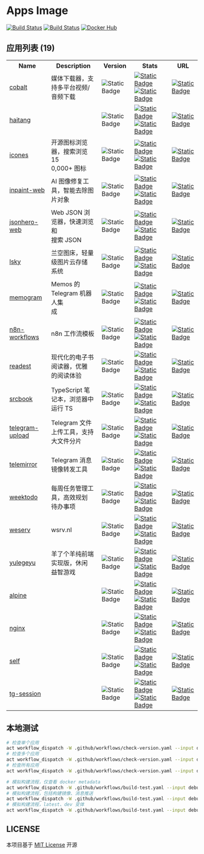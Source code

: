 # Apps Image

<p>
  <a href="https://github.com/aliuq/apps-image/actions/workflows/check-version.yaml"><img alt="Build Status" src="https://img.shields.io/github/actions/workflow/status/aliuq/apps-image/check-version.yaml?label=Check%20Version"></a>
  <a href="https://github.com/aliuq/apps-image/actions/workflows/build-image.yaml"><img alt="Build Status" src="https://img.shields.io/github/actions/workflow/status/aliuq/apps-image/build-image.yaml?label=Build%20Image"></a>
  <a href="https://hub.docker.com/u/aliuq"><img alt="Docker Hub" src="https://img.shields.io/badge/Docker%20Hub-aliuq-blue"></a>
</p>

<!-- AppList Start -->
<h2>应用列表 (19)</h2>
<table><tr><th>Name</th><th>Description</th><th>Version</th><th>Stats</th><th>URL</th></tr><tr><td><a href="https://github.com/imputnet/cobalt">cobalt</a></td><td>媒体下载器，支持多平台视频/<br>音频下载</td><td><img alt="Static Badge" src="https://img.shields.io/badge/latest-11.3-blue"></td><td><a href="https://hub.docker.com/r/aliuq/cobalt"><img alt="Static Badge" src="https://img.shields.io/docker/pulls/aliuq/cobalt?label=docker"></a> <a href="https://hub.docker.com/r/aliuq/cobalt"><img alt="Static Badge" src="https://img.shields.io/docker/image-size/aliuq/cobalt?label=image"></a></td><td><a href="apps/cobalt"><img alt="Static Badge" src="https://img.shields.io/badge/README-blue"></a></td></tr><tr><td><a href="https://github.com/javayhu/haitang">haitang</a></td><td><td><img alt="Static Badge" src="https://img.shields.io/badge/latest-3d5ff9c-blue"></td><td><a href="https://hub.docker.com/r/aliuq/haitang"><img alt="Static Badge" src="https://img.shields.io/docker/pulls/aliuq/haitang?label=docker"></a> <a href="https://hub.docker.com/r/aliuq/haitang"><img alt="Static Badge" src="https://img.shields.io/docker/image-size/aliuq/haitang?label=image"></a></td><td><a href="apps/haitang"><img alt="Static Badge" src="https://img.shields.io/badge/README-blue"></a></td></tr><tr><td><a href="https://github.com/antfu-collective/icones">icones</a></td><td>开源图标浏览器，搜索浏览 15<br>0,000+ 图标</td><td><img alt="Static Badge" src="https://img.shields.io/badge/latest-4d40739-blue"></td><td><a href="https://hub.docker.com/r/aliuq/icones"><img alt="Static Badge" src="https://img.shields.io/docker/pulls/aliuq/icones?label=docker"></a> <a href="https://hub.docker.com/r/aliuq/icones"><img alt="Static Badge" src="https://img.shields.io/docker/image-size/aliuq/icones?label=image"></a></td><td><a href="apps/icones"><img alt="Static Badge" src="https://img.shields.io/badge/README-blue"></a></td></tr><tr><td><a href="https://github.com/lxfater/inpaint-web">inpaint-web</a></td><td>AI 图像修复工具，智能去除图<br>片对象</td><td><img alt="Static Badge" src="https://img.shields.io/badge/latest-f7ff41f-blue"></td><td><a href="https://hub.docker.com/r/aliuq/inpaint-web"><img alt="Static Badge" src="https://img.shields.io/docker/pulls/aliuq/inpaint-web?label=docker"></a> <a href="https://hub.docker.com/r/aliuq/inpaint-web"><img alt="Static Badge" src="https://img.shields.io/docker/image-size/aliuq/inpaint-web?label=image"></a></td><td><a href="apps/inpaint-web"><img alt="Static Badge" src="https://img.shields.io/badge/README-blue"></a></td></tr><tr><td><a href="https://github.com/triggerdotdev/jsonhero-web">jsonhero-web</a></td><td>Web JSON 浏览器，快速浏览和<br>搜索 JSON</td><td><img alt="Static Badge" src="https://img.shields.io/badge/latest-1515705-blue"></td><td><a href="https://hub.docker.com/r/aliuq/jsonhero-web"><img alt="Static Badge" src="https://img.shields.io/docker/pulls/aliuq/jsonhero-web?label=docker"></a> <a href="https://hub.docker.com/r/aliuq/jsonhero-web"><img alt="Static Badge" src="https://img.shields.io/docker/image-size/aliuq/jsonhero-web?label=image"></a></td><td><a href="apps/jsonhero-web"><img alt="Static Badge" src="https://img.shields.io/badge/README-blue"></a></td></tr><tr><td><a href="https://github.com/lsky-org/lsky-pro">lsky</a></td><td>兰空图床，轻量级图片云存储<br>系统</td><td><img alt="Static Badge" src="https://img.shields.io/badge/latest-2.1-blue"></td><td><a href="https://hub.docker.com/r/aliuq/lsky"><img alt="Static Badge" src="https://img.shields.io/docker/pulls/aliuq/lsky?label=docker"></a> <a href="https://hub.docker.com/r/aliuq/lsky"><img alt="Static Badge" src="https://img.shields.io/docker/image-size/aliuq/lsky?label=image"></a></td><td><a href="apps/lsky"><img alt="Static Badge" src="https://img.shields.io/badge/README-blue"></a></td></tr><tr><td><a href="https://github.com/usememos/telegram-integration">memogram</a></td><td>Memos 的 Telegram 机器人集<br>成</td><td><img alt="Static Badge" src="https://img.shields.io/badge/latest-0.3.0-blue"></td><td><a href="https://hub.docker.com/r/aliuq/memogram"><img alt="Static Badge" src="https://img.shields.io/docker/pulls/aliuq/memogram?label=docker"></a> <a href="https://hub.docker.com/r/aliuq/memogram"><img alt="Static Badge" src="https://img.shields.io/docker/image-size/aliuq/memogram?label=image"></a></td><td><a href="apps/memogram"><img alt="Static Badge" src="https://img.shields.io/badge/README-blue"></a></td></tr><tr><td><a href="https://github.com/Zie619/n8n-workflows">n8n-workflows</a></td><td>n8n 工作流模板</td><td><img alt="Static Badge" src="https://img.shields.io/badge/latest-07ddbb9-blue"></td><td><a href="https://hub.docker.com/r/aliuq/n8n-workflows"><img alt="Static Badge" src="https://img.shields.io/docker/pulls/aliuq/n8n-workflows?label=docker"></a> <a href="https://hub.docker.com/r/aliuq/n8n-workflows"><img alt="Static Badge" src="https://img.shields.io/docker/image-size/aliuq/n8n-workflows?label=image"></a></td><td><a href="apps/n8n-workflows"><img alt="Static Badge" src="https://img.shields.io/badge/README-gray"></a></td></tr><tr><td><a href="https://github.com/readest/readest">readest</a></td><td>现代化的电子书阅读器，优雅<br>的阅读体验</td><td><img alt="Static Badge" src="https://img.shields.io/badge/latest-0.9.75-blue"></td><td><a href="https://hub.docker.com/r/aliuq/readest"><img alt="Static Badge" src="https://img.shields.io/docker/pulls/aliuq/readest?label=docker"></a> <a href="https://hub.docker.com/r/aliuq/readest"><img alt="Static Badge" src="https://img.shields.io/docker/image-size/aliuq/readest?label=image"></a></td><td><a href="apps/readest"><img alt="Static Badge" src="https://img.shields.io/badge/README-blue"></a></td></tr><tr><td><a href="https://github.com/srcbookdev/srcbook">srcbook</a></td><td>TypeScript 笔记本，浏览器中<br>运行 TS</td><td><img alt="Static Badge" src="https://img.shields.io/badge/latest-0.0.19-blue"></td><td><a href="https://hub.docker.com/r/aliuq/srcbook"><img alt="Static Badge" src="https://img.shields.io/docker/pulls/aliuq/srcbook?label=docker"></a> <a href="https://hub.docker.com/r/aliuq/srcbook"><img alt="Static Badge" src="https://img.shields.io/docker/image-size/aliuq/srcbook?label=image"></a></td><td><a href="apps/srcbook"><img alt="Static Badge" src="https://img.shields.io/badge/README-blue"></a></td></tr><tr><td><a href="https://github.com/Nekmo/telegram-upload">telegram-upload</a></td><td>Telegram 文件上传工具，支持<br>大文件分片</td><td><img alt="Static Badge" src="https://img.shields.io/badge/latest-c700f86-blue"></td><td><a href="https://hub.docker.com/r/aliuq/telegram-upload"><img alt="Static Badge" src="https://img.shields.io/docker/pulls/aliuq/telegram-upload?label=docker"></a> <a href="https://hub.docker.com/r/aliuq/telegram-upload"><img alt="Static Badge" src="https://img.shields.io/docker/image-size/aliuq/telegram-upload?label=image"></a></td><td><a href="apps/telegram-upload"><img alt="Static Badge" src="https://img.shields.io/badge/README-blue"></a></td></tr><tr><td><a href="https://github.com/khoben/telemirror">telemirror</a></td><td>Telegram 消息镜像转发工具</td><td><img alt="Static Badge" src="https://img.shields.io/badge/latest-90c52b1-blue"></td><td><a href="https://hub.docker.com/r/aliuq/telemirror"><img alt="Static Badge" src="https://img.shields.io/docker/pulls/aliuq/telemirror?label=docker"></a> <a href="https://hub.docker.com/r/aliuq/telemirror"><img alt="Static Badge" src="https://img.shields.io/docker/image-size/aliuq/telemirror?label=image"></a></td><td><a href="apps/telemirror"><img alt="Static Badge" src="https://img.shields.io/badge/README-blue"></a></td></tr><tr><td><a href="https://github.com/manuelernestog/weektodo">weektodo</a></td><td>每周任务管理工具，高效规划<br>待办事项</td><td><img alt="Static Badge" src="https://img.shields.io/badge/latest-2.2.0-blue"></td><td><a href="https://hub.docker.com/r/aliuq/weektodo"><img alt="Static Badge" src="https://img.shields.io/docker/pulls/aliuq/weektodo?label=docker"></a> <a href="https://hub.docker.com/r/aliuq/weektodo"><img alt="Static Badge" src="https://img.shields.io/docker/image-size/aliuq/weektodo?label=image"></a></td><td><a href="apps/weektodo"><img alt="Static Badge" src="https://img.shields.io/badge/README-blue"></a></td></tr><tr><td><a href="https://github.com/weserv/images">weserv</a></td><td>wsrv.nl</td><td><img alt="Static Badge" src="https://img.shields.io/badge/latest-dcb8d29-blue"></td><td><a href="https://hub.docker.com/r/aliuq/weserv"><img alt="Static Badge" src="https://img.shields.io/docker/pulls/aliuq/weserv?label=docker"></a> <a href="https://hub.docker.com/r/aliuq/weserv"><img alt="Static Badge" src="https://img.shields.io/docker/image-size/aliuq/weserv?label=image"></a></td><td><a href="apps/weserv"><img alt="Static Badge" src="https://img.shields.io/badge/README-gray"></a></td></tr><tr><td><a href="https://github.com/liyupi/yulegeyu">yulegeyu</a></td><td>羊了个羊纯前端实现版，休闲<br>益智游戏</td><td><img alt="Static Badge" src="https://img.shields.io/badge/latest-4b9de83-blue"></td><td><a href="https://hub.docker.com/r/aliuq/yulegeyu"><img alt="Static Badge" src="https://img.shields.io/docker/pulls/aliuq/yulegeyu?label=docker"></a> <a href="https://hub.docker.com/r/aliuq/yulegeyu"><img alt="Static Badge" src="https://img.shields.io/docker/image-size/aliuq/yulegeyu?label=image"></a></td><td><a href="apps/yulegeyu"><img alt="Static Badge" src="https://img.shields.io/badge/README-blue"></a></td></tr><tr><td><a href="https://github.com/">alpine</a></td><td><td><img alt="Static Badge" src="https://img.shields.io/badge/latest-3.22.1-blue"></td><td><a href="https://hub.docker.com/r/aliuq/alpine"><img alt="Static Badge" src="https://img.shields.io/docker/pulls/aliuq/alpine?label=docker"></a> <a href="https://hub.docker.com/r/aliuq/alpine"><img alt="Static Badge" src="https://img.shields.io/docker/image-size/aliuq/alpine?label=image"></a></td><td><a href="base/alpine"><img alt="Static Badge" src="https://img.shields.io/badge/README-gray"></a></td></tr><tr><td><a href="https://github.com/">nginx</a></td><td><td><img alt="Static Badge" src="https://img.shields.io/badge/latest-0.1.0-blue"></td><td><a href="https://hub.docker.com/r/aliuq/nginx"><img alt="Static Badge" src="https://img.shields.io/docker/pulls/aliuq/nginx?label=docker"></a> <a href="https://hub.docker.com/r/aliuq/nginx"><img alt="Static Badge" src="https://img.shields.io/docker/image-size/aliuq/nginx?label=image"></a></td><td><a href="base/nginx"><img alt="Static Badge" src="https://img.shields.io/badge/README-gray"></a></td></tr><tr><td><a href="https://github.com/">self</a></td><td><td><img alt="Static Badge" src="https://img.shields.io/badge/latest-0.1.0-blue"></td><td><a href="https://hub.docker.com/r/aliuq/self"><img alt="Static Badge" src="https://img.shields.io/docker/pulls/aliuq/self?label=docker"></a> <a href="https://hub.docker.com/r/aliuq/self"><img alt="Static Badge" src="https://img.shields.io/docker/image-size/aliuq/self?label=image"></a></td><td><a href="base/self"><img alt="Static Badge" src="https://img.shields.io/badge/README-gray"></a></td></tr><tr><td><a href="https://github.com/">tg-session</a></td><td><td><img alt="Static Badge" src="https://img.shields.io/badge/latest-0.1.1-blue"></td><td><a href="https://hub.docker.com/r/aliuq/tg-session"><img alt="Static Badge" src="https://img.shields.io/docker/pulls/aliuq/tg-session?label=docker"></a> <a href="https://hub.docker.com/r/aliuq/tg-session"><img alt="Static Badge" src="https://img.shields.io/docker/image-size/aliuq/tg-session?label=image"></a></td><td><a href="base/tg-session"><img alt="Static Badge" src="https://img.shields.io/badge/README-blue"></a></td></tr></table>

<!-- AppList End -->

## 本地测试

```bash
# 检查单个应用
act workflow_dispatch -W .github/workflows/check-version.yaml --input debug=true --input context=base/nginx
# 检查多个应用
act workflow_dispatch -W .github/workflows/check-version.yaml --input debug=true --input context=base/nginx,base/self
# 检查所有应用
act workflow_dispatch -W .github/workflows/check-version.yaml --input debug=true --input context=all

# 模拟构建流程，仅查看 docker metadata
act workflow_dispatch -W .github/workflows/build-test.yaml --input debug=true --input context=apps/icones --input build=false --input notify=false
# 模拟构建流程，包括构建镜像、消息推送
act workflow_dispatch -W .github/workflows/build-test.yaml --input debug=true --input context=apps/icones
# 模拟构建流程，latest、dev 变体
act workflow_dispatch -W .github/workflows/build-test.yaml --input debug=true --input context=apps/icones --input build=false --input notify=false --input variants=latest,dev
```

## LICENSE

本项目基于 [MIT License](./LICENSE) 开源

